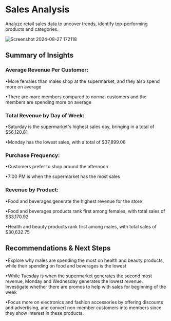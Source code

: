 # Sales Analysis 
Analyze retail sales data to uncover trends, identify top-performing products and categories.

![Screenshot 2024-08-27 172118](https://github.com/user-attachments/assets/ce4a7d14-679e-4bee-ae26-31b52360d671)


<h2>Summary of Insights</h2>

<h3>Average Revenue Per Customer:</h3>
<p>•More females than males shop at the supermarket, and they also spend more on average
   
  •There are more members compared to normal customers and the members are spending more on average</p>

<h3>Total Revenue by Day of Week: </h3> 
<p>•Saturday is the supermarket's highest sales day, bringing in a total of $56,120.81 
   
  •Monday has the lowest sales, with a total of $37,899.08 </p>

<h3>Purchase Frequency:</h3>
<p>•Customers prefer to shop around the afternoon
   
  •7:00 PM is when the supermarket has the most sales</p>

<h3>Revenue by Product:</h3>
<p>•Food and beverages generate the highest revenue for the store
 
  •Food and beverages products rank first among females, with total sales of $33,170.92
  
  •Health and beauty products rank first among males, with total sales of $30,632.75</p> 

<h2>Recommendations & Next Steps</h2>

<p>•Explore why males are spending the most on health and beauty products, while their spending on food and beverages is the lowest</p>
 <p>•While Tuesday is when the supermarket generates the second most revenue, Monday and Wednesday generates the lowest revenue. Investigate whether there are promos to help with sales for beginning of the week</p>
  <p>•Focus more on electronics and fashion accessories by offering discounts and advertising, and convert non-member customers into members since they show interest in these products.</p>
